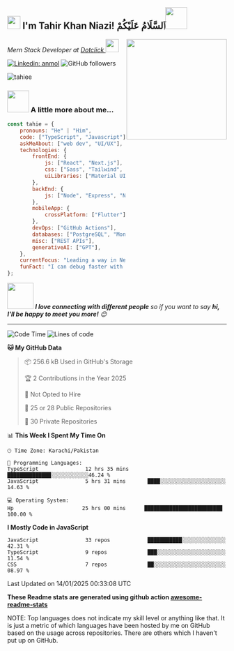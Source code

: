 <h2><img src="https://emojis.slackmojis.com/emojis/images/1531849430/4246/blob-sunglasses.gif?1531849430" width="30"/>  I'm Tahir Khan Niazi! ٱلسَّلَامُ عَلَيْكُمْ<img src="https://media.giphy.com/media/12oufCB0MyZ1Go/giphy.gif" width="50"></h2>
<img align='right' src="https://media.giphy.com/media/M9gbBd9nbDrOTu1Mqx/giphy.gif" width="230">
<p><em>Mern Stack Developer at <a href="https://dotclickllc.com">Dotclick
</a><img src="https://media.giphy.com/media/WUlplcMpOCEmTGBtBW/giphy.gif" width="30"> 
</em></p>

[![Linkedin: anmol](https://img.shields.io/badge/-tahir-blue?style=flat-square&logo=Linkedin&logoColor=white&link=https://www.linkedin.com/in/m-tahir-khan-10730a1b4/)](https://www.linkedin.com/in/m-tahir-khan-10730a1b4/)
![GitHub followers](https://img.shields.io/github/followers/tahiee?label=Follow&style=social)
<p align="left"> <img src="https://komarev.com/ghpvc/?username=tahiee&label=Profile%20views&color=0e75b6&style=flat" alt="tahiee" /> </p>

### <img src="https://media.giphy.com/media/VgCDAzcKvsR6OM0uWg/giphy.gif" width="50"> A little more about me...  

```javascript
const tahie = {
    pronouns: "He" | "Him",
    code: ["TypeScript", "Javascript"],
    askMeAbout: ["web dev", "UI/UX"],
    technologies: {
        frontEnd: {
            js: ["React", "Next.js"],
            css: ["Sass", "Tailwind", "Bootstrap"],
            uiLibraries: ["Material UI", "Ant Design", "Chakra UI", "ShadCn"],
        },
        backEnd: {
            js: ["Node", "Express", "NestJS"],
        },
        mobileApp: {
            crossPlatform: ["Flutter"],
        },
        devOps: ["GitHub Actions"],
        databases: ["PostgreSQL", "MongoDB", "Firebase Realtime DB"],
        misc: ["REST APIs"],
        generativeAI: ["GPT"],
    },
    currentFocus: "Leading a way in Next.js",
    funFact: "I can debug faster with a coffee in hand!"
};
```

<img src="https://media.giphy.com/media/LnQjpWaON8nhr21vNW/giphy.gif" width="60"> <em><b>I love connecting with different people</b> so if you want to say <b>hi, I'll be happy to meet you more!</b> 😊</em>

---
<!--START_SECTION:waka-->
![Code Time](http://img.shields.io/badge/Code%20Time-3%2C554%20hrs%2040%20mins-blue)
![Lines of code](https://img.shields.io/badge/From%20Hello%20World%20I%27ve%20Written-6.7%20million%20lines%20of%20code-blue)

**🐱 My GitHub Data** 

> 📦 256.6 kB Used in GitHub's Storage 
 > 
> 🏆 2 Contributions in the Year 2025
 > 
> 🚫 Not Opted to Hire
 > 
> 📜 25 or 28 Public Repositories 
 > 
> 🔑 30 Private Repositories 


📊 **This Week I Spent My Time On** 

```text
🕑︎ Time Zone: Karachi/Pakistan

💬 Programming Languages: 
TypeScript               12 hrs 35 mins      ██████████████░░░░░░░░░░░░46.24 % 
JavaScript               5 hrs 31 mins       ████░░░░░░░░░░░░░░░░░░░░░   14.63 % 

💻 Operating System: 
Hp                      25 hrs 00 mins      █████████████████████████   100.00 % 
```

**I Mostly Code in JavaScript** 

```text
JavaScript               33 repos            ███████████░░░░░░░░░░░░░░   42.31 % 
TypeScript               9 repos             ███░░░░░░░░░░░░░░░░░░░░░░   11.54 % 
CSS                      7 repos             ██░░░░░░░░░░░░░░░░░░░░░░░   08.97 % 
```




 Last Updated on 14/01/2025 00:33:08 UTC
<!--END_SECTION:waka-->

**These Readme stats are generated using github action [awesome-readme-stats](https://github.com/anmol098/waka-readme-stats)**

NOTE: Top languages does not indicate my skill level or anything like that. It is just a metric of which languages have been hosted by me on GitHub based on the usage across repositories. There are others which I haven't put up on GitHub.
